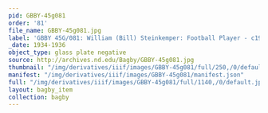 ```yaml
---
pid: GBBY-45g081
order: '81'
file_name: GBBY-45g081.jpg
label: 'GBBY 45G/081: William (Bill) Steinkemper: Football Player - c1934-1936'
_date: 1934-1936
object_type: glass plate negative
source: http://archives.nd.edu/Bagby/GBBY-45g081.jpg
thumbnail: "/img/derivatives/iiif/images/GBBY-45g081/full/250,/0/default.jpg"
manifest: "/img/derivatives/iiif/images/GBBY-45g081/manifest.json"
full: "/img/derivatives/iiif/images/GBBY-45g081/full/1140,/0/default.jpg"
layout: bagby_item
collection: bagby
---
```

